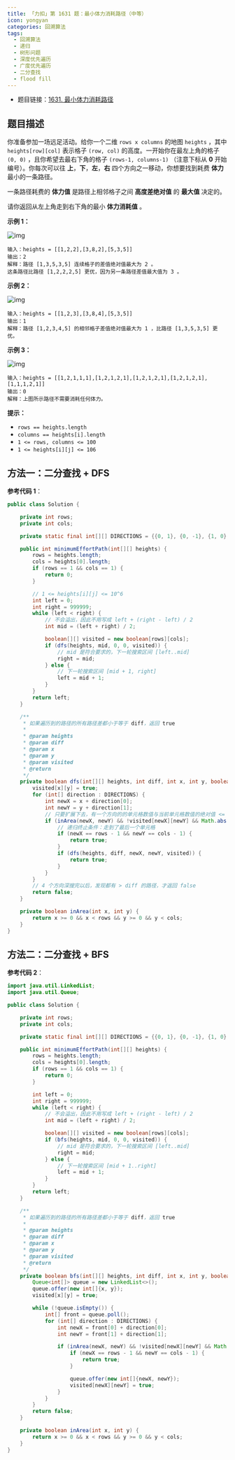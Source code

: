 ```yaml
---
title: 「力扣」第 1631 题：最小体力消耗路径（中等）
icon: yongyan
categories: 回溯算法
tags:
  - 回溯算法
  - 递归
  - 树形问题
  - 深度优先遍历
  - 广度优先遍历
  - 二分查找
  - flood fill
---
```


+ 题目链接：[1631. 最小体力消耗路径](https://leetcode-cn.com/problems/path-with-minimum-effort/)

## 题目描述

你准备参加一场远足活动。给你一个二维 `rows x columns` 的地图 `heights` ，其中 `heights[row][col]` 表示格子 `(row, col)` 的高度。一开始你在最左上角的格子 `(0, 0)` ，且你希望去最右下角的格子 `(rows-1, columns-1)` （注意下标从 **0** 开始编号）。你每次可以往 **上**，**下**，**左**，**右** 四个方向之一移动，你想要找到耗费 **体力** 最小的一条路径。

一条路径耗费的 **体力值** 是路径上相邻格子之间 **高度差绝对值** 的 **最大值** 决定的。

请你返回从左上角走到右下角的最小 **体力消耗值** 。

**示例 1：**

![img](https://assets.leetcode-cn.com/aliyun-lc-upload/uploads/2020/10/25/ex1.png)

```
输入：heights = [[1,2,2],[3,8,2],[5,3,5]]
输出：2
解释：路径 [1,3,5,3,5] 连续格子的差值绝对值最大为 2 。
这条路径比路径 [1,2,2,2,5] 更优，因为另一条路径差值最大值为 3 。
```



**示例 2：**

![img](https://assets.leetcode-cn.com/aliyun-lc-upload/uploads/2020/10/25/ex2.png)

```
输入：heights = [[1,2,3],[3,8,4],[5,3,5]]
输出：1
解释：路径 [1,2,3,4,5] 的相邻格子差值绝对值最大为 1 ，比路径 [1,3,5,3,5] 更优。
```

**示例 3：**

![img](https://assets.leetcode-cn.com/aliyun-lc-upload/uploads/2020/10/25/ex3.png)

```
输入：heights = [[1,2,1,1,1],[1,2,1,2,1],[1,2,1,2,1],[1,2,1,2,1],[1,1,1,2,1]]
输出：0
解释：上图所示路径不需要消耗任何体力。
```

**提示：**

- `rows == heights.length`
- `columns == heights[i].length`
- `1 <= rows, columns <= 100`
- `1 <= heights[i][j] <= 106`

## 方法一：二分查找 + DFS

**参考代码 1**：

```java
public class Solution {

    private int rows;
    private int cols;

    private static final int[][] DIRECTIONS = {{0, 1}, {0, -1}, {1, 0}, {-1, 0}};

    public int minimumEffortPath(int[][] heights) {
        rows = heights.length;
        cols = heights[0].length;
        if (rows == 1 && cols == 1) {
            return 0;
        }

        // 1 <= heights[i][j] <= 10^6
        int left = 0;
        int right = 999999;
        while (left < right) {
            // 不会溢出，因此不用写成 left + (right - left) / 2
            int mid = (left + right) / 2;

            boolean[][] visited = new boolean[rows][cols];
            if (dfs(heights, mid, 0, 0, visited)) {
                // mid 是符合要求的，下一轮搜索区间 [left..mid]
                right = mid;
            } else {
                // 下一轮搜索区间 [mid + 1, right]
                left = mid + 1;
            }
        }
        return left;
    }

    /**
     * 如果遍历到的路径的所有路径差都小于等于 diff，返回 true
     *
     * @param heights
     * @param diff
     * @param x
     * @param y
     * @param visited
     * @return
     */
    private boolean dfs(int[][] heights, int diff, int x, int y, boolean[][] visited) {
        visited[x][y] = true;
        for (int[] direction : DIRECTIONS) {
            int newX = x + direction[0];
            int newY = y + direction[1];
            // 只要扩展下去，有一个方向的的单元格数值与当前单元格数值的绝对值 <= diff ，就继续深度优先遍历
            if (inArea(newX, newY) && !visited[newX][newY] && Math.abs(heights[newX][newY] - heights[x][y]) <= diff) {
                // 递归终止条件：走到了最后一个单元格
                if (newX == rows - 1 && newY == cols - 1) {
                    return true;
                }
                if (dfs(heights, diff, newX, newY, visited)) {
                    return true;
                }
            }
        }
        // 4 个方向深搜完以后，发现都有 > diff 的路径，才返回 false
        return false;
    }

    private boolean inArea(int x, int y) {
        return x >= 0 && x < rows && y >= 0 && y < cols;
    }
}
```

## 方法二：二分查找 + BFS

**参考代码 2**：

```java
import java.util.LinkedList;
import java.util.Queue;

public class Solution {

    private int rows;
    private int cols;

    private static final int[][] DIRECTIONS = {{0, 1}, {0, -1}, {1, 0}, {-1, 0}};

    public int minimumEffortPath(int[][] heights) {
        rows = heights.length;
        cols = heights[0].length;
        if (rows == 1 && cols == 1) {
            return 0;
        }

        int left = 0;
        int right = 999999;
        while (left < right) {
            // 不会溢出，因此不用写成 left + (right - left) / 2
            int mid = (left + right) / 2;

            boolean[][] visited = new boolean[rows][cols];
            if (bfs(heights, mid, 0, 0, visited)) {
                // mid 是符合要求的，下一轮搜索区间 [left..mid]
                right = mid;
            } else {
                // 下一轮搜索区间 [mid + 1..right]
                left = mid + 1;
            }
        }
        return left;
    }

    /**
     * 如果遍历到的路径的所有路径差都小于等于 diff，返回 true
     *
     * @param heights
     * @param diff
     * @param x
     * @param y
     * @param visited
     * @return
     */
    private boolean bfs(int[][] heights, int diff, int x, int y, boolean[][] visited) {
        Queue<int[]> queue = new LinkedList<>();
        queue.offer(new int[]{x, y});
        visited[x][y] = true;

        while (!queue.isEmpty()) {
            int[] front = queue.poll();
            for (int[] direction : DIRECTIONS) {
                int newX = front[0] + direction[0];
                int newY = front[1] + direction[1];

                if (inArea(newX, newY) && !visited[newX][newY] && Math.abs(heights[newX][newY] - heights[front[0]][front[1]]) <= diff) {
                    if (newX == rows - 1 && newY == cols - 1) {
                        return true;
                    }

                    queue.offer(new int[]{newX, newY});
                    visited[newX][newY] = true;
                }
            }
        }
        return false;
    }

    private boolean inArea(int x, int y) {
        return x >= 0 && x < rows && y >= 0 && y < cols;
    }
}
```


